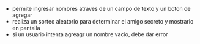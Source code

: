 - permite ingresar nombres atraves de un campo de texto y un boton de agregar
- realiza un sorteo aleatorio para determinar el amigo secreto y mostrarlo en pantalla
- si un usuario intenta agreagr un nombre vacio, debe dar error
